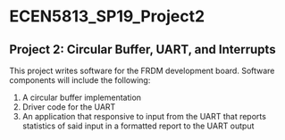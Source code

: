 # ECEN5813_SP19_Project2
## Project 2: Circular Buffer, UART, and Interrupts
This project writes software for the FRDM development board. Software components
will include the following:
1. A circular buffer implementation
2. Driver code for the UART
3. An application that responsive to input from the UART that reports statistics of said input in a formatted report to the UART output
